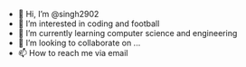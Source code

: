 - 👋 Hi, I’m @singh2902
- 👀 I’m interested in coding and football
- 🌱 I’m currently learning computer science and engineering
- 💞️ I’m looking to collaborate on ...
- 📫 How to reach me via email

<!---
singh2902/singh2902 is a ✨ special ✨ repository because its `README.md` (this file) appears on your GitHub profile.
You can click the Preview link to take a look at your changes.
--->
